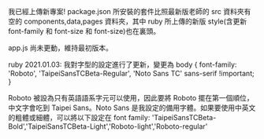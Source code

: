 我已經上傳新專案! package.json 所安裝的套件比照最新版老師的 src 資料夾有空的 components,data,pages 資料夾，其中 ruby 所上傳的新版 style(含更新 font-family 和 font-size 和 font-size)也在裏頭。

app.js 尚未更動，維持最初版本。

ruby 2021.01.03:
我對字型的設定進行了更新，變更為
  body {
    font-family: 'Roboto', 'TaipeiSansTCBeta-Regular', 'Noto Sans TC' sans-serif !important;
   }

Roboto 被設為只有英語語系字元可以使用，因此要將 Roboto 擺在第一個順位，中文字會吃到 Taipei Sans。Noto Sans 是我設定的備用字體。如果要使用中英文的粗體或細體，可以將以下設定在 font family:
'TaipeiSansTCBeta-Bold','TaipeiSansTCBeta-Light','Roboto-light','Roboto-regular'
